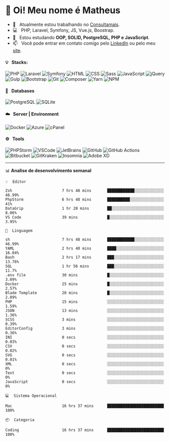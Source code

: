 # 👋 Oi! Meu nome é Matheus

- 🔭 &nbsp; Atualmente estou trabalhando no [Consultamais](https://consultamais.com.br/).
- 💻 &nbsp; PHP, Laravel, Symfony, JS, Vue.js, Boostrap.
- 🌱 &nbsp; Estou estudando **OOP, SOLID, PostgreSQL, PHP e JavaScript**.
- 📫 &nbsp; Você pode entrar em contato comigo pelo [LinkedIn](https://www.linkedin.com/in/matheuscamargoxavier/) ou pelo meu [site](https://matheuscamargo.co).

#### 💡 &nbsp; Stacks:
![PHP](https://img.shields.io/badge/-PHP-777BB4?&logo=php&logoColor=FFFFFF)
![Laravel](https://img.shields.io/badge/-Laravel-FF2D20?&logo=laravel&logoColor=FFFFFF)
![Symfony](https://img.shields.io/badge/-Symfony-000000?&logo=symfony&logoColor=FFFFFF)
![HTML](https://img.shields.io/badge/-HTML-E34F26?&logo=html5&logoColor=FFFFFF)
![CSS](https://img.shields.io/badge/-CSS-1572B6?&logo=css3&logoColor=FFFFFF)
![Sass](https://img.shields.io/badge/-Sass-CC6699?&logo=sass&logoColor=FFFFFF)
![JavaScript](https://img.shields.io/badge/-JavaScript-F7DF1E?&logo=javascript&logoColor=FFFFFF)
![jQuery](https://img.shields.io/badge/-jQuery-0769AD?&logo=jquery&logoColor=FFFFFF)
![Gulp](https://img.shields.io/badge/-Gulp-CF4647?&logo=gulp&logoColor=FFFFFF)
![Bootstrap](https://img.shields.io/badge/-Bootstrap-7952B3?&logo=bootstrap&logoColor=FFFFFF)
![Git](https://img.shields.io/badge/-Git-F05032?&logo=git&logoColor=FFFFFF)
![Composer](https://img.shields.io/badge/-Composer-885630?&logo=composer&logoColor=FFFFFF)
![Yarn](https://img.shields.io/badge/-Yarn-2C8EBB?&logo=yarn&logoColor=FFFFFF)
![NPM](https://img.shields.io/badge/-npm-CB3837?&logo=npm&logoColor=FFFFFF)

#### 💾 &nbsp; Databases
![PostgreSQL](https://img.shields.io/badge/-PostgreSQL-336791?&logo=PostgreSQL&logoColor=FFFFFF)
![SQLite](https://img.shields.io/badge/-SQLite-003B57?&logo=SQLite&logoColor=FFFFFF)

#### ☁️ &nbsp; Server | Environment
![Docker](https://img.shields.io/badge/-Docker-2496ED?&logo=docker&logoColor=FFFFFF)
![Azure](https://img.shields.io/badge/-Azure-0089D6?&logo=microsoft%20azure&logoColor=FFFFFF)
![cPanel](https://img.shields.io/badge/-cPanel-FF6C2C?&logo=cpanel&logoColor=FFFFFF)

#### ⚙️ &nbsp; Tools
![PHPStorm](https://img.shields.io/badge/-PHPStorm-000000?&logo=PHPStorm&logoColor=FFFFFF)
![VSCode](https://img.shields.io/badge/-VSCode-007ACC?&logo=Visual%20Studio%20Code&logoColor=FFFFFF) 
![JetBrains](https://img.shields.io/badge/-JetBrains-000000?&logo=jetbrains&logoColor=FFFFFF) 
![GitHub](https://img.shields.io/badge/-GitHub-181717?&logo=github&logoColor=FFFFFF) 
![GitHub Actions](https://img.shields.io/badge/-GitHub%20Actions-181717?&logo=GitHub%20Actions&logoColor=FFFFFF) 
![Bitbucket](https://img.shields.io/badge/-Bitbucket-0052CC?&logo=bitbucket&logoColor=FFFFFF)
![GitKraken](https://img.shields.io/badge/-GitKraken-179287?&logo=GitKraken&logoColor=FFFFFF)
![Insomnia](https://img.shields.io/badge/-Insomnia-5849BE?&logo=Insomnia&logoColor=FFFFFF)
![Adobe XD](https://img.shields.io/badge/-Adobe%20XD-FF61F6?&logo=adobe%20xd&logoColor=FFFFFF) 
_______

📊  **Analise de desenvolvimento semanal**
```text
💡  Editor

Zsh                      7 hrs 48 mins       ████████████░░░░░░░░░░░░░     46.99%
PhpStorm                 6 hrs 48 mins       ██████████░░░░░░░░░░░░░░░        41%
DataGrip                 1 hr 20 mins        ██░░░░░░░░░░░░░░░░░░░░░░░      8.06%
VS Code                  39 mins             █░░░░░░░░░░░░░░░░░░░░░░░░      3.95%
```
```text
💬  Linguagem

sh                       7 hrs 48 mins       ████████████░░░░░░░░░░░░░     46.99%
YAML                     2 hrs 40 mins       ████░░░░░░░░░░░░░░░░░░░░░     16.04%
Bash                     2 hrs 17 mins       ███░░░░░░░░░░░░░░░░░░░░░░     13.76%
SQL                      1 hr 56 mins        ███░░░░░░░░░░░░░░░░░░░░░░      11.7%
.env file                30 mins             █░░░░░░░░░░░░░░░░░░░░░░░░      3.09%
Docker                   25 mins             █░░░░░░░░░░░░░░░░░░░░░░░░      2.57%
Blade Template           20 mins             █░░░░░░░░░░░░░░░░░░░░░░░░      2.09%
PHP                      15 mins             ░░░░░░░░░░░░░░░░░░░░░░░░░      1.59%
JSON                     13 mins             ░░░░░░░░░░░░░░░░░░░░░░░░░      1.36%
SCSS                     3 mins              ░░░░░░░░░░░░░░░░░░░░░░░░░      0.39%
EditorConfig             3 mins              ░░░░░░░░░░░░░░░░░░░░░░░░░      0.36%
INI                      0 secs              ░░░░░░░░░░░░░░░░░░░░░░░░░      0.03%
CSV                      0 secs              ░░░░░░░░░░░░░░░░░░░░░░░░░      0.02%
SVG                      0 secs              ░░░░░░░░░░░░░░░░░░░░░░░░░      0.01%
XML                      0 secs              ░░░░░░░░░░░░░░░░░░░░░░░░░         0%
Text                     0 secs              ░░░░░░░░░░░░░░░░░░░░░░░░░         0%
JavaScript               0 secs              ░░░░░░░░░░░░░░░░░░░░░░░░░         0%
```
```text
💻  Sistema Operacional

Mac                      16 hrs 37 mins      █████████████████████████       100%
```
```text
📦  Categoria

Coding                   16 hrs 37 mins      █████████████████████████       100%
```
